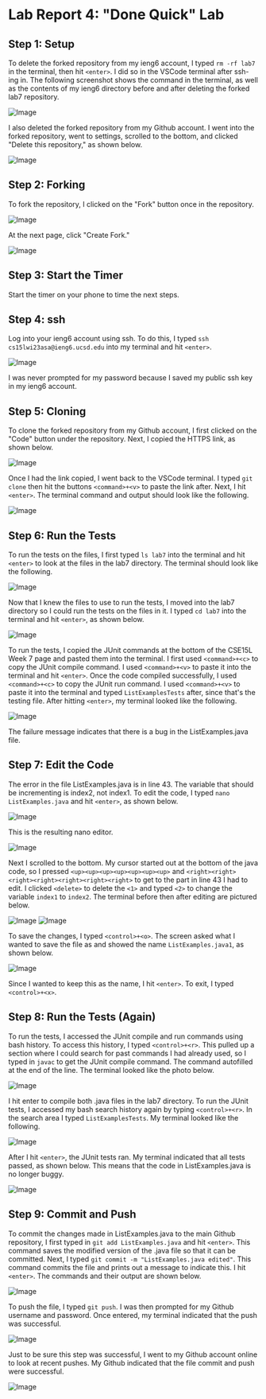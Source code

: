 # Lab Report 4: "Done Quick" Lab
## Step 1: Setup
To delete the forked repository from my ieng6 account, I typed `rm -rf lab7` in the terminal, then hit `<enter>`. I did so in the VSCode terminal after ssh-ing in. The following screenshot shows the command in the terminal, as well as the contents of my ieng6 directory before and after deleting the forked lab7 repository. 

![Image](https://user-images.githubusercontent.com/122569733/221288036-7719b81e-25ad-499e-a80a-4242a286e97b.png)

I also deleted the forked repository from my Github account. I went into the forked repository, went to settings, scrolled to the bottom, and clicked "Delete this repository," as shown below. 

![Image](https://user-images.githubusercontent.com/122569733/221288455-adb41395-8c74-45d7-b660-cd04760d7227.png)
## Step 2: Forking
To fork the repository, I clicked on the "Fork" button once in the repository. 

![Image](https://user-images.githubusercontent.com/122569733/221288921-74d32d9b-1f08-41c4-9e92-c6c0ec585f63.png)

At the next page, click "Create Fork." 

![Image](https://user-images.githubusercontent.com/122569733/221291464-5765501a-39f8-442e-a406-396cbf83aed7.png)
## Step 3: Start the Timer
Start the timer on your phone to time the next steps. 
## Step 4: ssh
Log into your ieng6 account using ssh. To do this, I typed `ssh cs15lwi23asa@ieng6.ucsd.edu` into my terminal and hit `<enter>`. 

![Image](https://user-images.githubusercontent.com/122569733/221290614-cb4ddd5d-797b-4dc0-9814-850b364169e1.png)

I was never prompted for my password because I saved my public ssh key in my ieng6 account. 
## Step 5: Cloning
To clone the forked repository from my Github account, I first clicked on the "Code" button under the repository. Next, I copied the HTTPS link, as shown below. 

![Image](https://user-images.githubusercontent.com/122569733/221291872-0c246e29-eb5b-4342-b0c8-9d6f4d12f78f.png)

Once I had the link copied, I went back to the VSCode terminal. I typed `git clone` then hit the buttons `<command>+<v>` to paste the link after. Next, I hit `<enter>`. The terminal command and output should look like the following. 

![Image](https://user-images.githubusercontent.com/122569733/221292584-ed01542d-2fbe-425d-8f7d-4cefab2d7162.png)
## Step 6: Run the Tests
To run the tests on the files, I first typed `ls lab7` into the terminal and hit `<enter>` to look at the files in the lab7 directory. The terminal should look like the following.

![Image](https://user-images.githubusercontent.com/122569733/221293547-76c1d770-433d-4c9d-ac78-c448c77c2756.png)

Now that I knew the files to use to run the tests, I moved into the lab7 directory so I could run the tests on the files in it. I typed `cd lab7` into the terminal and hit `<enter>`, as shown below. 

![Image](https://user-images.githubusercontent.com/122569733/221294164-ef1383e8-09e5-47cf-af02-65635ab54d9e.png)

To run the tests, I copied the JUnit commands at the bottom of the CSE15L Week 7 page and pasted them into the terminal. I first used `<command>+<c>` to copy the JUnit compile command. I used `<command>+<v>` to paste it into the terminal and hit `<enter>`. Once the code compiled successfully, I used `<command>+<c>` to copy the JUnit run command. I used `<command>+<v>` to paste it into the terminal and typed `ListExamplesTests` after, since that's the testing file. After hitting `<enter>`, my terminal looked like the following. 

![Image](https://user-images.githubusercontent.com/122569733/221295159-67340b62-e9f0-4ea2-92ad-2361416cc6d6.png)

The failure message indicates that there is a bug in the ListExamples.java file. 
## Step 7: Edit the Code
The error in the file ListExamples.java is in line 43. The variable that should be incrementing is index2, not index1. To edit the code, I typed `nano ListExamples.java` and hit `<enter>`, as shown below. 

![Image](https://user-images.githubusercontent.com/122569733/221467625-6e37be16-a193-4fd3-91b6-f5e482958940.png)
  
This is the resulting nano editor.
  
![Image](https://user-images.githubusercontent.com/122569733/221467686-782adf5c-78f7-433a-9b43-4c5d623a7257.png) 

Next I scrolled to the bottom. My cursor started out at the bottom of the java code, so I pressed `<up><up><up><up><up><up><up>` and `<right><right><right><right><right><right><right>` to get to the part in line 43 I had to edit. I clicked `<delete>` to delete the `<1>` and typed `<2>` to change the variable `index1` to `index2`. The terminal before then after editing are pictured below. 
  
![Image](https://user-images.githubusercontent.com/122569733/221470599-ece358fb-876c-445c-aa54-b67576cf3544.png)
![Image](https://user-images.githubusercontent.com/122569733/221470634-7c466fb7-40d7-4aa1-ac76-0f5138627b3a.png)
  
To save the changes, I typed `<control>+<o>`. The screen asked what I wanted to save the file as and showed the name `ListExamples.java1`, as shown below. 

![Image](https://user-images.githubusercontent.com/122569733/221474097-52a6725a-65ad-4947-a53d-ddfef5139a5e.png)

Since I wanted to keep this as the name, I hit `<enter>`. To exit, I typed `<control>+<x>`. 
  
## Step 8: Run the Tests (Again)
To run the tests, I accessed the JUnit compile and run commands using bash history. To access this history, I typed `<control>+<r>`. This pulled up a section where I could search for past commands I had already used, so I typed in `javac` to get the JUnit compile command. The command autofilled at the end of the line. The terminal looked like the photo below. 

![Image](https://user-images.githubusercontent.com/122569733/221475922-f1342b41-a848-43fa-8262-68a3b54ca5b0.png)

I hit enter to compile both .java files in the lab7 directory. To run the JUnit tests, I accessed my bash search history again by typing `<control>+<r>`. In the search area I typed `ListExamplesTests`. My terminal looked like the following. 

![Image](https://user-images.githubusercontent.com/122569733/221476403-58764ca8-ad3d-4d7f-885d-f5eba478aea6.png)

After I hit `<enter>`, the JUnit tests ran. My terminal indicated that all tests passed, as shown below. This means that the code in ListExamples.java is no longer buggy. 

![Image](https://user-images.githubusercontent.com/122569733/221476794-2c24b0a8-8f5c-428a-9700-fe3bdc8f7fb8.png)
## Step 9: Commit and Push
To commit the changes made in ListExamples.java to the main Github repository, I first typed in `git add ListExamples.java` and hit `<enter>`. This command saves the modified version of the .java file so that it can be committed. Next, I typed `git commit -m "ListExamples.java edited"`. This command commits the file and prints out a message to indicate this. I hit `<enter>`. The commands and their output are shown below. 

![Image](https://user-images.githubusercontent.com/122569733/221744489-2aed5044-e124-420f-93a9-8ebe993c8377.png)

To push the file, I typed `git push`. I was then prompted for my Github username and password. Once entered, my terminal indicated that the push was successful. 

![Image](https://user-images.githubusercontent.com/122569733/221744788-953479c6-03d1-4433-90ed-e189b558f896.png)

Just to be sure this step was successful, I went to my Github account online to look at recent pushes. My Github indicated that the file commit and push were successful. 

![Image](https://user-images.githubusercontent.com/122569733/221744928-d83fcdf5-6697-4330-b470-4615b273ab4e.png)
